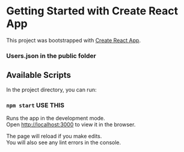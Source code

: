 # Getting Started with Create React App

This project was bootstrapped with [Create React App](https://github.com/facebook/create-react-app).

### Users.json in the public folder

## Available Scripts

In the project directory, you can run:

### `npm start` USE THIS

Runs the app in the development mode.\
Open [http://localhost:3000](http://localhost:3000) to view it in the browser.

The page will reload if you make edits.\
You will also see any lint errors in the console.
